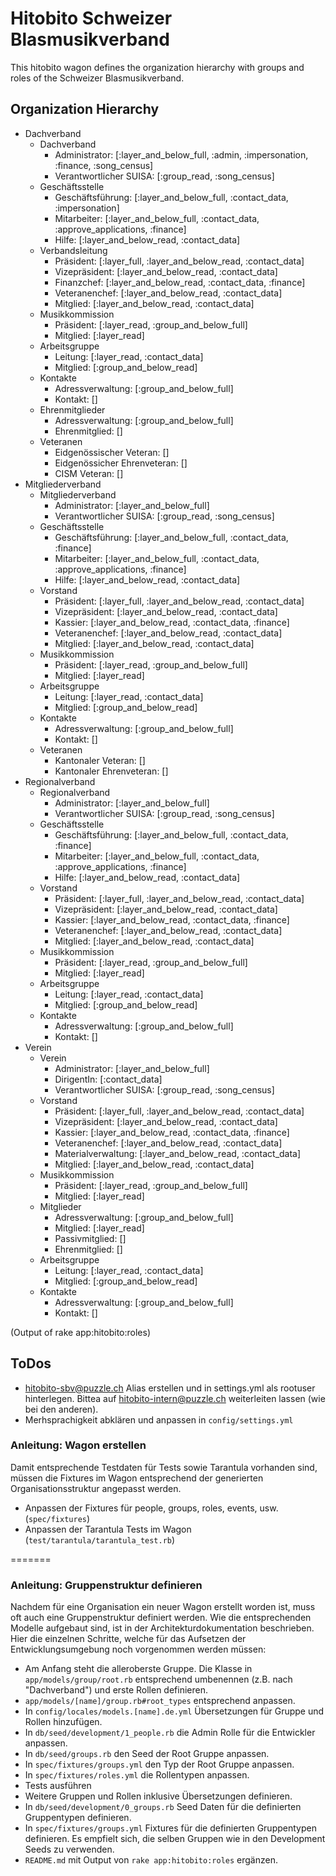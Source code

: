 # Hitobito Schweizer Blasmusikverband

This hitobito wagon defines the organization hierarchy with groups and roles
of the Schweizer Blasmusikverband.


## Organization Hierarchy

* Dachverband
  * Dachverband
    * Administrator: [:layer_and_below_full, :admin, :impersonation, :finance, :song_census]
    * Verantwortlicher SUISA: [:group_read, :song_census]
  * Geschäftsstelle
    * Geschäftsführung: [:layer_and_below_full, :contact_data, :impersonation]
    * Mitarbeiter: [:layer_and_below_full, :contact_data, :approve_applications, :finance]
    * Hilfe: [:layer_and_below_read, :contact_data]
  * Verbandsleitung
    * Präsident: [:layer_full, :layer_and_below_read, :contact_data]
    * Vizepräsident: [:layer_and_below_read, :contact_data]
    * Finanzchef: [:layer_and_below_read, :contact_data, :finance]
    * Veteranenchef: [:layer_and_below_read, :contact_data]
    * Mitglied: [:layer_and_below_read, :contact_data]
  * Musikkommission
    * Präsident: [:layer_read, :group_and_below_full]
    * Mitglied: [:layer_read]
  * Arbeitsgruppe
    * Leitung: [:layer_read, :contact_data]
    * Mitglied: [:group_and_below_read]
  * Kontakte
    * Adressverwaltung: [:group_and_below_full]
    * Kontakt: []
  * Ehrenmitglieder
    * Adressverwaltung: [:group_and_below_full]
    * Ehrenmitglied: []
  * Veteranen
    * Eidgenössischer Veteran: []
    * Eidgenössicher Ehrenveteran: []
    * CISM Veteran: []
* Mitgliederverband
  * Mitgliederverband
    * Administrator: [:layer_and_below_full]
    * Verantwortlicher SUISA: [:group_read, :song_census]
  * Geschäftsstelle
    * Geschäftsführung: [:layer_and_below_full, :contact_data, :finance]
    * Mitarbeiter: [:layer_and_below_full, :contact_data, :approve_applications, :finance]
    * Hilfe: [:layer_and_below_read, :contact_data]
  * Vorstand
    * Präsident: [:layer_full, :layer_and_below_read, :contact_data]
    * Vizepräsident: [:layer_and_below_read, :contact_data]
    * Kassier: [:layer_and_below_read, :contact_data, :finance]
    * Veteranenchef: [:layer_and_below_read, :contact_data]
    * Mitglied: [:layer_and_below_read, :contact_data]
  * Musikkommission
    * Präsident: [:layer_read, :group_and_below_full]
    * Mitglied: [:layer_read]
  * Arbeitsgruppe
    * Leitung: [:layer_read, :contact_data]
    * Mitglied: [:group_and_below_read]
  * Kontakte
    * Adressverwaltung: [:group_and_below_full]
    * Kontakt: []
  * Veteranen
    * Kantonaler Veteran: []
    * Kantonaler Ehrenveteran: []
* Regionalverband
  * Regionalverband
    * Administrator: [:layer_and_below_full]
    * Verantwortlicher SUISA: [:group_read, :song_census]
  * Geschäftsstelle
    * Geschäftsführung: [:layer_and_below_full, :contact_data, :finance]
    * Mitarbeiter: [:layer_and_below_full, :contact_data, :approve_applications, :finance]
    * Hilfe: [:layer_and_below_read, :contact_data]
  * Vorstand
    * Präsident: [:layer_full, :layer_and_below_read, :contact_data]
    * Vizepräsident: [:layer_and_below_read, :contact_data]
    * Kassier: [:layer_and_below_read, :contact_data, :finance]
    * Veteranenchef: [:layer_and_below_read, :contact_data]
    * Mitglied: [:layer_and_below_read, :contact_data]
  * Musikkommission
    * Präsident: [:layer_read, :group_and_below_full]
    * Mitglied: [:layer_read]
  * Arbeitsgruppe
    * Leitung: [:layer_read, :contact_data]
    * Mitglied: [:group_and_below_read]
  * Kontakte
    * Adressverwaltung: [:group_and_below_full]
    * Kontakt: []
* Verein
  * Verein
    * Administrator: [:layer_and_below_full]
    * DirigentIn: [:contact_data]
    * Verantwortlicher SUISA: [:group_read, :song_census]
  * Vorstand
    * Präsident: [:layer_full, :layer_and_below_read, :contact_data]
    * Vizepräsident: [:layer_and_below_read, :contact_data]
    * Kassier: [:layer_and_below_read, :contact_data, :finance]
    * Veteranenchef: [:layer_and_below_read, :contact_data]
    * Materialverwaltung: [:layer_and_below_read, :contact_data]
    * Mitglied: [:layer_and_below_read, :contact_data]
  * Musikkommission
    * Präsident: [:layer_read, :group_and_below_full]
    * Mitglied: [:layer_read]
  * Mitglieder
    * Adressverwaltung: [:group_and_below_full]
    * Mitglied: [:layer_read]
    * Passivmitglied: []
    * Ehrenmitglied: []
  * Arbeitsgruppe
    * Leitung: [:layer_read, :contact_data]
    * Mitglied: [:group_and_below_read]
  * Kontakte
    * Adressverwaltung: [:group_and_below_full]
    * Kontakt: []


(Output of rake app:hitobito:roles)

## ToDos

* hitobito-sbv@puzzle.ch Alias erstellen und in settings.yml als rootuser hinterlegen. Bittea auf hitobito-intern@puzzle.ch weiterleiten lassen (wie bei den anderen).
* Merhsprachigkeit abklären und anpassen in `config/settings.yml`


### Anleitung: Wagon erstellen


Damit entsprechende Testdaten für Tests sowie Tarantula vorhanden sind, müssen die Fixtures im Wagon entsprechend der generierten Organisationsstruktur angepasst werden.
* Anpassen der Fixtures für people, groups, roles, events, usw. (`spec/fixtures`)
* Anpassen der Tarantula Tests im Wagon (`test/tarantula/tarantula_test.rb`)

=======

### Anleitung: Gruppenstruktur definieren

Nachdem für eine Organisation ein neuer Wagon erstellt worden ist, muss oft auch eine
Gruppenstruktur definiert werden. Wie die entsprechenden Modelle aufgebaut sind, ist in der
Architekturdokumentation beschrieben. Hier die einzelnen Schritte, welche für das Aufsetzen der
Entwicklungsumgebung noch vorgenommen werden müssen:

* Am Anfang steht die alleroberste Gruppe. Die Klasse in `app/models/group/root.rb` entsprechend
  umbenennen (z.B. nach "Dachverband") und erste Rollen definieren.
* `app/models/[name]/group.rb#root_types` entsprechend anpassen.
* In `config/locales/models.[name].de.yml` Übersetzungen für Gruppe und Rollen hinzufügen.
* In `db/seed/development/1_people.rb` die Admin Rolle für die Entwickler anpassen.
* In `db/seed/groups.rb` den Seed der Root Gruppe anpassen.
* In `spec/fixtures/groups.yml` den Typ der Root Gruppe anpassen.
* In `spec/fixtures/roles.yml` die Rollentypen anpassen.
* Tests ausführen
* Weitere Gruppen und Rollen inklusive Übersetzungen definieren.
* In `db/seed/development/0_groups.rb` Seed Daten für die definierten Gruppentypen definieren.
* In `spec/fixtures/groups.yml` Fixtures für die definierten Gruppentypen definieren. Es empfielt
  sich, die selben Gruppen wie in den Development Seeds zu verwenden.
* `README.md` mit Output von `rake app:hitobito:roles` ergänzen.
